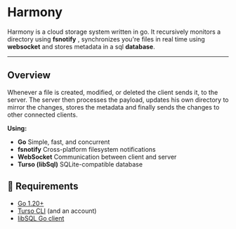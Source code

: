 # Harmony 

Harmony is a cloud storage system written in go. 
It recursively monitors a directory using **fsnotify** , synchronizes you're files
in real time using **websocket** and stores metadata in a sql **database**.

---

## Overview

Whenever a file is created, modified, or deleted the client sends it, 
to the server. The server then processes the payload, updates his own
directory to mirror the changes, stores the metadata and finally sends 
the changes to other connected clients.

**Using:**
- **Go** Simple, fast, and concurrent
- **fsnotify** Cross-platform filesystem notifications
- **WebSocket** Communication between client and server
- **Turso (libSql)** SQLite-compatible database

## 🧰 Requirements

- [Go 1.20+](https://go.dev/dl/)
- [Turso CLI](https://docs.turso.tech/cli/installation) (and an account)
- [libSQL Go client](https://github.com/tursodatabase/libsql-client-go)

